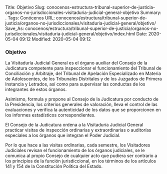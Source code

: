 Title: Objetivo
Slug: conocenos-estructura-tribunal-superior-de-justicia-organos-no-jurisdiccionales-visitaduria-judicial-general-objetivo
Summary: .
Tags: Conócenos
URL: conocenos/estructura/tribunal-superior-de-justicia/organos-no-jurisdiccionales/visitaduria-judicial-general/objetivo/
Save_As: conocenos/estructura/tribunal-superior-de-justicia/organos-no-jurisdiccionales/visitaduria-judicial-general/objetivo/index.html
Date: 2020-05-04 09:12
Modified: 2020-05-04 09:12



### Objetivo

La Visitaduría Judicial General es el órgano auxiliar del Consejo de la Judicatura  competente para inspeccionar el funcionamiento del Tribunal de Conciliación y Arbitraje, del Tribunal de Apelación Especializado en Materia de Adolescentes, de los Tribunales Distritales y de los Juzgados de Primera Instancia y Letrados, así como para supervisar las conductas de los integrantes de estos órganos.

Asimismo, formula y propone al Consejo de la Judicatura por conducto de la Presidencia, los criterios generales de valoración, lleva el control de las evaluaciones y verifica la autenticidad de los datos que se proporcionen en los informes estadísticos correspondientes.

El Consejo de la Judicatura ordena a la Visitaduría Judicial General practicar visitas de inspección ordinarias y extraordinarias  o  auditorías especiales a los órganos que integran el Poder Judicial.

Por lo que hace a las visitas ordinarias, cada semestre, los Visitadores Judiciales revisan el funcionamiento de los órganos judiciales,  se  le comunica al propio Consejo de cualquier acto que pudiera ser contrario a los principios de la función jurisdiccional, en los términos de los artículos 141 y 154 de la Constitución Política del Estado.



